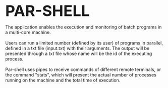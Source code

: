 <b><font size="30">PAR-SHELL</font></b>

The application enables the execution and monitoring of batch programs in a multi-core machine. <br>
<br>
Users can run a limited number (defined by its user) of programs in parallel, defined in a txt file (input.txt) with their arguments. The output will be presented through a txt file whose name will be the id of the executing process.<br>
<br>
Par-shell uses pipes to receive commands of different remote terminals, or the command "stats", which will present the actual number of processes running on the machine and the total time of execution.<br>
